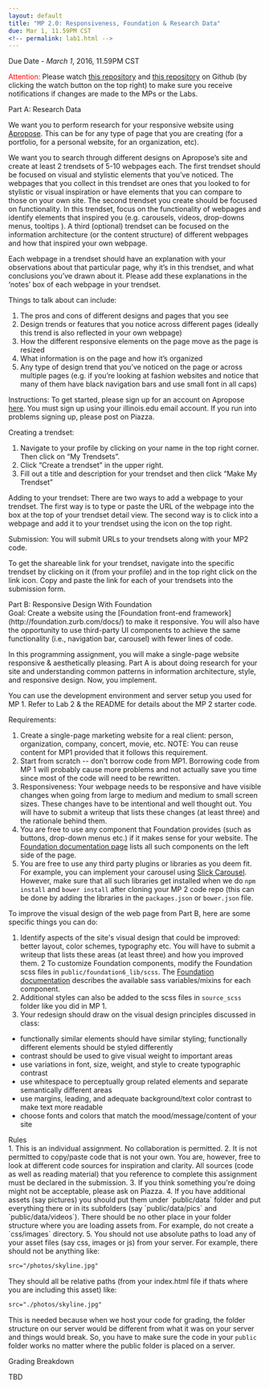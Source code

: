```yaml
---
layout: default
title: "MP 2.0: Responsiveness, Foundation & Research Data"
due: Mar 1, 11.59PM CST
<!-- permalink: lab1.html -->
---
```

<span class="section-heading">Due Date - *March 1*, 2016, 11.59PM CST</span>

<span style="color: red"> Attention: </span> Please watch [this repository](https://github.com/uiuc-web-programming/sp2016) and [this repository](https://github.com/uiuc-web-programming/mp2_starter) on Github (by clicking the watch button on the top right) to make sure you receive notifications if changes are made to the MPs or the Labs.

<div class="section-heading">Part A: Research Data</div>

We want you to perform research for your responsive website using [Apropose](https://apropose.com/). This can be for any type of page that you are creating (for a portfolio, for a personal website, for an organization, etc).

We want you to search through different designs on Apropose’s site and create at least 2 trendsets  of 5-10 webpages each.  The first trendset should be focused on visual and stylistic elements that you’ve noticed. The webpages that you collect in this trendset are ones that you looked to for stylistic or visual inspiration or have elements that you can compare to those on your own site. The second trendset you create should be focused on functionality. In this trendset, focus on the functionality of webpages and identify  elements that inspired you (e.g. carousels, videos, drop-downs menus, tooltips ). A third (optional) trendset can be focused on the information architecture (or the content structure) of different webpages and how that inspired your own webpage.

Each webpage in a trendset should have an explanation with your observations about that particular page, why it’s in this trendset, and what conclusions you’ve drawn about it. Please add these explanations in the ‘notes’ box of each webpage in your trendset.

Things to talk about can include:

1. The pros and cons of different designs and pages that you see
2. Design trends or features that you notice across different pages (ideally this trend is also reflected in your own webpage)
3. How the different responsive elements on the page move as the page is resized
4. What information is on the page and how it’s organized
5. Any type of design trend that you’ve noticed on the page or across multiple pages (e.g. if you’re looking at fashion websites and notice that many of them have black navigation bars and use small font in all caps)

Instructions: To get started, please sign up for an account on Apropose [here](https://apropose.com/signup/illinois!edu).
You must sign up using your illinois.edu email account. If you run into problems signing up, please post on Piazza.

Creating a trendset:

1. Navigate to your profile by clicking on your name in the top right corner. Then click on “My Trendsets”.
2. Click “Create a trendset” in the upper right.
3. Fill out a title and description for your trendset and then click “Make My Trendset”

Adding to your trendset:
There are two ways to add a webpage to your trendset. The first way is to type or paste the URL of the webpage into the box at the top of your trendset detail view. The second way is to click into a webpage and add it to your trendset using the icon on the top right.

Submission: You will submit URLs to your trendsets along with your MP2 code.

To get the shareable link for your trendset, navigate into the specific trendset by clicking on it (from your profile) and in the top right click on the link icon. Copy and paste the link for each of your trendsets into the submission form.

<div class="section-heading">Part B: Responsive Design With Foundation</div>
Goal: Create a  website using the [Foundation front-end framework](http://foundation.zurb.com/docs/) to make it responsive. You will also have the opportunity to use third-party UI components to achieve the same functionality (i.e., navigation bar, carousel) with fewer lines of code.

In this programming assignment, you will make a single-page website responsive & aesthetically pleasing. Part A is about doing research for your site and understanding common patterns in information architecture, style, and responsive design. Now, you implement.

You can use the development environment and server setup you used for MP 1. Refer to Lab 2 & the README for details about the MP 2 starter code.

Requirements:

1. Create a single-page marketing website for a real client: person, organization, company, concert, movie, etc. NOTE: You can reuse content for MP1 provided that it follows this requirement.
2. Start from scratch -- don't borrow code from MP1. Borrowing code from MP 1 will probably cause more problems and not actually save you time since most of the code will need to be rewritten.
3. Responsiveness: Your webpage needs to be responsive and have visible changes when going from large to medium and medium to small screen sizes. These changes have to be intentional and well thought out. You will have to submit a writeup that lists these changes (at least three) and the rationale behind them.
4. You are free to use any component that Foundation provides (such as buttons, drop-down menus etc.) if it makes sense for your website. The [Foundation documentation page](http://foundation.zurb.com/docs/) lists all such components on the left side of the page.
5. You are free to use any third party plugins or libraries as you deem fit. For example, you can implement your carousel using [Slick Carousel](http://kenwheeler.github.io/slick/). However, make sure that all such libraries get installed when we do `npm install` and `bower install` after cloning your MP 2 code repo (this can be done by adding the libraries in the `packages.json` or `bower.json` file.

To improve the visual design of the web page from Part B, here are some specific things you can do:

1. Identify aspects of the site's visual design that could be improved: better layout, color schemes, typography etc. You will have to submit a writeup that lists these areas (at least three) and how you improved them.
2 To customize Foundation components, modify the Foundation scss files in `public/foundation6_lib/scss`. The [Foundation documentation](http://foundation.zurb.com/docs/) describes the available sass variables/mixins for each component.
3. Additional styles can also be added to the scss files in `source_scss` folder like you did in MP 1.
4. Your redesign should draw on the visual design principles discussed in class:
 + functionally similar elements should have similar styling; functionally different elements should be styled differently
 + contrast should be used to give visual weight to important areas
 + use variations in font, size, weight, and style to create typographic contrast
 + use whitespace to perceptually group related elements and separate semantically different areas
 + use margins, leading, and adequate background/text color contrast to make text more readable
 + choose fonts and colors that match the mood/message/content of your site


<div class="section-heading">Rules</div>
1. This is an individual assignment. No collaboration is permitted.
2. It is not permitted to copy/paste code that is not your own. You are, however, free to look at different code sources for inspiration and clarity. All sources (code as well as reading material) that you reference to complete this assignment must be declared in the submission.
3. If you think something you're doing might not be acceptable, please ask on Piazza.
4. If you have additional assets (say pictures) you should put them under `public/data` folder and put everything there or in its subfolders (say `public/data/pics` and `public/data/videos`). There should be no other place in your folder structure where you are loading assets from. For example, do not create a `css/images` directory.
5. You should not use absolute paths to load any of your asset files (say css, images or js) from your server. For example, there should not be anything like:

```html
src="/photos/skyline.jpg"
```

They should all be relative paths (from your index.html file if thats where you are including this asset) like:

```html
src="./photos/skyline.jpg"
```
This is needed because when we host your code for grading, the folder structure on our server would be different from what it was on your server and things would break. So, you have to make sure the code in your `public` folder works no matter where the public folder is placed on a server.


<div class="section-heading">Grading Breakdown</div>

TBD
